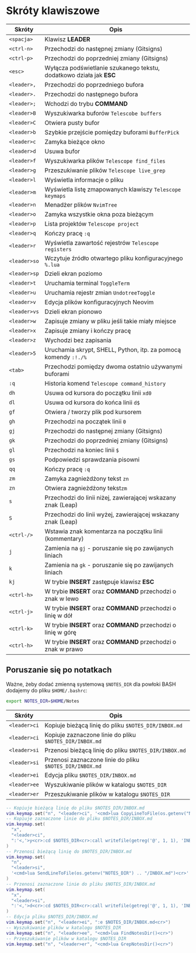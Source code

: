 # Skróty klawiszowe

| Skróty       | Opis                                                                 |
| ------------ | -------------------------------------------------------------------- |
| `<spacja>`   | Klawisz **LEADER**                                                   |
| `<ctrl-n>`   | Przechodzi do następnej zmiany (Gitsigns)                            |
| `<ctrl-p>`   | Przechodzi do poprzedniej zmiany (Gitsigns)                          |
| `<esc>`      | Wyłącza podświetlanie szukanego tekstu, dodatkowo działa jak **ESC** |
| `<leader>,`  | Przechodzi do poprzedniego bufora                                    |
| `<leader>.`  | Przechodzi do następnego bufora                                      |
| `<leader>;`  | Wchodzi do trybu **COMMAND**                                         |
| `<leader>B`  | Wyszukiwarka buforów `Telescobe buffers`                             |
| `<leader>C`  | Otwiera pusty bufor                                                  |
| `<leader>b`  | Szybkie przejście pomiędzy buforami `BufferPick`                     |
| `<leader>c`  | Zamyka bieżące okno                                                  |
| `<leader>d`  | Usuwa bufor                                                          |
| `<leader>f`  | Wyszukiwarka plików `Telescope find_files`                           |
| `<leader>g`  | Przeszukiwanie plików `Telescope live_grep`                          |
| `<leader>l`  | Wyświetla informacje o pliku                                         |
| `<leader>m`  | Wyświetla listę zmapowanych klawiszy `Telescope keymaps`             |
| `<leader>n`  | Menadżer plików `NvimTree`                                           |
| `<leader>o`  | Zamyka wszystkie okna poza bieżącym                                  |
| `<leader>p`  | Lista projektów `Telescope project`                                  |
| `<leader>q`  | Kończy pracę `:q`                                                    |
| `<leader>r`  | Wyświetla zawartość rejestrów `Telescope registers`                  |
| `<leader>so` | Wczytuje źródło otwartego pliku konfiguracyjnego `%.lua`             |
| `<leader>sp` | Dzieli ekran poziomo                                                 |
| `<leader>t`  | Uruchamia terminal `ToggleTerm`                                      |
| `<leader>u`  | Uruchamia rejestr zmian `UndotreeToggle`                             |
| `<leader>v`  | Edycja plików konfiguracyjnych Neovim                                |
| `<leader>vs` | Dzieli ekran pionowo                                                 |
| `<leader>w`  | Zapisuje zmiany w pliku jeśli takie miały miejsce                    |
| `<leader>x`  | Zapisuje zmiany i kończy pracę                                       |
| `<leader>z`  | Wychodzi bez zapisania                                               |
| `<leader>5`  | Uruchamia skrypt, SHELL, Python, itp.  za pomocą komendy `:!./%`     |
| `<tab>`      | Przechodzi pomiędzy dwoma ostatnio używanymi buforami                |
| `:q`         | Historia komend `Telescope command_history`                          |
| `dh`         | Usuwa od kursora do początku linii `xd0`                             |
| `dl`         | Usuwa od kursora do końca linii `d$`                                 |
| `gf`         | Otwiera / tworzy plik pod kursorem                                   |
| `gh`         | Przechodzi na początek linii `0`                                     |
| `gj`         | Przechodzi do następnej zmiany (Gitsigns)                            |
| `gk`         | Przechodzi do poprzedniej zmiany (Gitsigns)                          |
| `gl`         | Przechodzi na koniec linii `$`                                       |
| `gs`         | Podpowiedzi sprawdzania pisowni                                      |
| `qq`         | Kończy pracę `:q`                                                    |
| `zm`         | Zamyka zagnieżdżony tekst `zn`                                       |
| `zn`         | Otwiera zagnieżdżony tekst`zm`                                       |
| `s`          | Przechodzi do linii niżej, zawierającej wskazany znak (Leap)         |
| `S`          | Przechodzi do linii wyżej, zawierającej wskazany znak (Leap)         |
| `<ctrl-/>`   | Wstawia znak komentarza na początku linii (kommentary)               |
| `j`          | Zamienia na `gj` - poruszanie się po zawijanych liniach              |
| `k`          | Zamienia na `gk` - poruszanie się po zawijanych liniach              |
| `kj`         | W trybie **INSERT** zastępuje klawisz **ESC**                        |
| `<ctrl-h>`   | W trybie **INSERT** oraz **COMMAND** przechodzi o znak w lewo        |
| `<ctrl-j>`   | W trybie **INSERT** oraz **COMMAND** przechodzi o linię w dół        |
| `<ctrl-k>`   | W trybie **INSERT** oraz **COMMAND** przechodzi o linię w górę       |
| `<ctrl-h>`   | W trybie **INSERT** oraz **COMMAND** przechodzi o znak w prawo       |

## Poruszanie się po notatkach

Ważne, żeby dodać zmienną systemową `$NOTES_DIR` dla powłoki BASH dodajemy do pliku `$HOME/.bashrc`:

```bash
export NOTES_DIR=$HOME/Notes
```

| Skróty       | Opis                                                                 |
| ------------ | -------------------------------------------------------------------- |
| `<leader>ci` | Kopiuje bieżącą linię do pliku `$NOTES_DIR/INBOX.md`                 |
| `<leader>ci` | Kopiuje zaznaczone linie do pliku `$NOTES_DIR/INBOX.md`              |
| `<leader>si` | Przenosi bieżącą linię do pliku `$NOTES_DIR/INBOX.md`                |
| `<leader>si` | Przenosi zaznaczone linie do pliku `$NOTES_DIR/INBOX.md`             |
| `<leader>ei` | Edycja pliku `$NOTES_DIR/INBOX.md`                                   |
| `<leader>ee` | Wyszukiwanie plików w katalogu `$NOTES_DIR`                          |
| `<leader>er` | Przeszukiwanie plików w katalogu `$NOTES_DIR`                        |

```lua
-- Kopiuje bieżącą linię do pliku $NOTES_DIR/INBOX.md
vim.keymap.set("n", "<leader>ci", '<cmd>lua CopyLineToFile(os.getenv("NOTES_DIR") .. "/INBOX.md")<cr>')
-- Kopiuje zaznaczone linie do pliku $NOTES_DIR/INBOX.md
vim.keymap.set(
  "x",
  "<leader>ci",
  ":'<,'>y<cr>:cd $NOTES_DIR<cr>:call writefile(getreg('@', 1, 1), 'INBOX.md', 'a')<cr>:cd %:p:h<cr>"
)
-- Przenosi bieżącą linię do $NOTES_DIR/INBOX.md
vim.keymap.set(
  "n",
  "<leader>si",
  '<cmd>lua SendLineToFile(os.getenv("NOTES_DIR") .. "/INBOX.md")<cr>'
)
-- Przenosi zaznaczone linie do pliku $NOTES_DIR/INBOX.md
vim.keymap.set(
  "x",
  "<leader>si",
  ":'<,'>d<cr>:cd $NOTES_DIR<cr>:call writefile(getreg('@', 1, 1), 'INBOX.md', 'a')<cr>:cd %:p:h<cr>"
)
-- Edycja pliku $NOTES_DIR/INBOX.md
vim.keymap.set("n", "<leader>ei", ":e $NOTES_DIR/INBOX.md<cr>")
-- Wyszukiwanie plików w katalogu $NOTES_DIR
vim.keymap.set("n", "<leader>ee", "<cmd>lua FindNotesDir()<cr>")
-- Przeszukiwanie plików w katalogu $NOTES_DIR
vim.keymap.set("n", "<leader>er", "<cmd>lua GrepNotesDir()<cr>")
```
